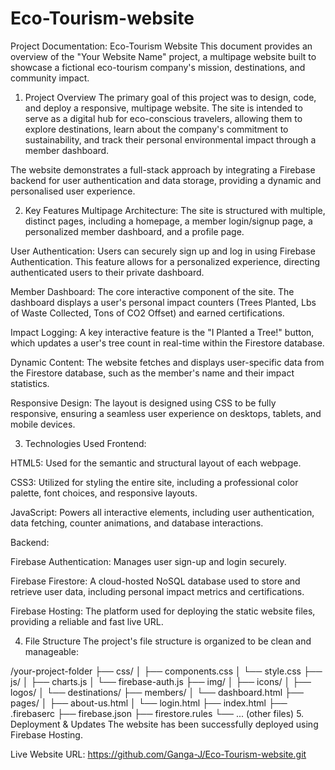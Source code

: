 # Eco-Tourism-website
Project Documentation: Eco-Tourism Website
This document provides an overview of the "Your Website Name" project, a multipage website built to showcase a fictional eco-tourism company's mission, destinations, and community impact.

1. Project Overview
The primary goal of this project was to design, code, and deploy a responsive, multipage website. The site is intended to serve as a digital hub for eco-conscious travelers, allowing them to explore destinations, learn about the company's commitment to sustainability, and track their personal environmental impact through a member dashboard.

The website demonstrates a full-stack approach by integrating a Firebase backend for user authentication and data storage, providing a dynamic and personalised user experience.

2. Key Features
Multipage Architecture: The site is structured with multiple, distinct pages, including a homepage, a member login/signup page, a personalized member dashboard, and a profile page.

User Authentication: Users can securely sign up and log in using Firebase Authentication. This feature allows for a personalized experience, directing authenticated users to their private dashboard.

Member Dashboard: The core interactive component of the site. The dashboard displays a user's personal impact counters (Trees Planted, Lbs of Waste Collected, Tons of CO2 Offset) and earned certifications.

Impact Logging: A key interactive feature is the "I Planted a Tree!" button, which updates a user's tree count in real-time within the Firestore database.

Dynamic Content: The website fetches and displays user-specific data from the Firestore database, such as the member's name and their impact statistics.

Responsive Design: The layout is designed using CSS to be fully responsive, ensuring a seamless user experience on desktops, tablets, and mobile devices.

3. Technologies Used
Frontend:

HTML5: Used for the semantic and structural layout of each webpage.

CSS3: Utilized for styling the entire site, including a professional color palette, font choices, and responsive layouts.

JavaScript: Powers all interactive elements, including user authentication, data fetching, counter animations, and database interactions.

Backend:

Firebase Authentication: Manages user sign-up and login securely.

Firebase Firestore: A cloud-hosted NoSQL database used to store and retrieve user data, including personal impact metrics and certifications.

Firebase Hosting: The platform used for deploying the static website files, providing a reliable and fast live URL.

4. File Structure
The project's file structure is organized to be clean and manageable:

/your-project-folder
├── css/
│   ├── components.css
│   └── style.css
├── js/
│   ├── charts.js
│   └── firebase-auth.js
├── img/
│   ├── icons/
│   ├── logos/
│   └── destinations/
├── members/
│   └── dashboard.html
├── pages/
│   ├── about-us.html
│   └── login.html
├── index.html
├── .firebaserc
├── firebase.json
├── firestore.rules
└── ... (other files)
5. Deployment & Updates
The website has been successfully deployed using Firebase Hosting.

Live Website URL: https://github.com/Ganga-J/Eco-Tourism-website.git

